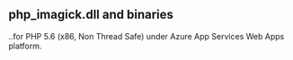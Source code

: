 php_imagick.dll and binaries
----------------------------

..for PHP 5.6 (x86, Non Thread Safe) under Azure App Services Web Apps platform.

